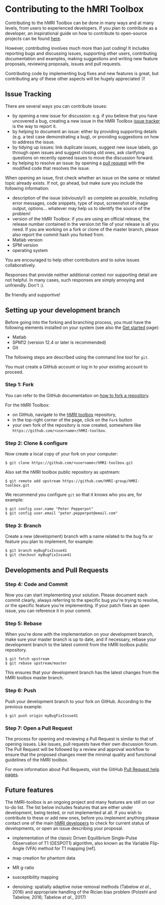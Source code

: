 # Contributing to the hMRI Toolbox

Contributing to the hMRI Toolbox can be done in many ways and at many levels,
from users to experienced developers. If you plan to contribute as a developer,
an inspirational guide on how to contribute to open-source projects can be found [here](https://opensource.guide/how-to-contribute/).

However, contributing involves much more than just coding!
It includes reporting bugs and discussing issues,
supporting other users, contributing documentation and examples,
making suggestions and writing new feature proposals,
reviewing proposals, issues and pull requests.

Contributing code by implementing bug fixes and new features is great,
but contributing any of these other aspects will be hugely appreciated :)!

## Issue Tracking

There are several ways you can contribute issues:

- by opening a new issue for discussion: e.g. if you believe that you have uncovered a bug,
  creating a new issue in the hMRI Toolbox [issue tracker][hmri-issues-page] is the way to report it.
- by helping to document an issue: either by providing supporting details
  (e.g. a test case demonstrating a bug), or providing suggestions on how to address the issue.
- by tidying up issues: link duplicate issues, suggest new issue labels, go through open issues
  and suggest closing old ones, ask clarifying questions on recently opened issues to move the discussion forward.
- by helping to resolve an issue: by opening a [pull request](#developments-and-pull-requests) 
  with the modified code that resolves the issue.

When opening an issue, first check whether an issue on the same or related topic already exists.
If not, go ahead, but make sure you include the following information:

- description of the issue (obviously!): as complete as possible, including error messages,
  code snippets, type of input, screenshot of image output, options...
  whatever may help us to identify the source of the problem!
- version of the hMRI Toolbox:
  if you are using an official release, the release number contained in the version.txt file of your release is all you need.
  If you are working on a fork or clone of the master branch, please also report the commit hash you forked from.
- Matlab version
- SPM version
- operating system

You are encouraged to help other contributors and to solve issues collaboratively.

Responses that provide neither additional context nor supporting detail are not helpful.
In many cases, such responses are simply annoying and unfriendly. Don't :).

Be friendly and supportive!

## Setting up your development branch

Before going into the forking and branching process, you must have the following
elements installed on your system (see also the [Get started](index.md) page):
- Matlab
- SPM12 (version 12.4 or later is recommended)
- Git

The following steps are described using the command line tool for `git`.

You must create a GitHub account or log in to your existing account to proceed.

### Step 1: Fork

You can refer to the GitHub documentation on [how to fork a repository](https://help.github.com/articles/fork-a-repo/).

For the hMRI Toolbox:
- on GitHub, navigate to the [hMRI toolbox]({{config.repo_url}}) repository,
- in the top-right corner of the page, click on the `Fork` button
- your own fork of the repository is now created, somewhere like `https://github.com/<username>/hMRI-toolbox`.

### Step 2: Clone & configure

Now create a local copy of your fork on your computer:

```text
$ git clone https://github.com/<username>/hMRI-toolbox.git
```

Also set the hMRI toolbox public repository as upstream:

```text
$ git remote add upstream https://github.com/hMRI-group/hMRI-toolbox.git
```

We recommend you configure `git` so that it knows who you are, for example:

```text
$ git config user.name "Peter Pepperpot"
$ git config user.email "peter.pepperpot@email.com"
```

### Step 3: Branch

Create a new (development) branch with a name related to the bug fix or feature you plan to implement, for example:

```text
$ git branch myBugFixIssue41
$ git checkout myBugFixIssue41
```

## Developments and Pull Requests

### Step 4: Code and Commit

Now you can start implementing your solution.
Please document each commit clearly, always referring to the specific bug you're trying to resolve,
or the specific feature you're implementing. If your patch fixes an open issue,
you can reference it in your commit.

### Step 5: Rebase

When you're done with the implementation on your development branch, make sure your master branch is up to date,
and if necessary, rebase your development branch to the latest commit from the hMRI toolbox public repository.

```text
$ git fetch upstream
$ git rebase upstream/master
```
This ensures that your development branch has the latest changes from the hMRI toolbox master branch.

### Step 6: Push

Push your development branch to your fork on GitHub.
According to the previous example:

```text
$ git push origin myBugFixIssue41
```

### Step 7: Open a Pull Request
The process for opening and reviewing a Pull Request is similar to that of opening issues.
Like issues, pull requests have their own discussion forum.
The Pull Request will be followed by a review and approval workflow to ensure that the proposed changes meet
the minimal quality and functional guidelines of the hMRI toolbox.

For more information about Pull Requests, visit the GitHub [Pull Request help pages](https://help.github.com/articles/about-pull-requests/).

## Future features

The hMRI-toolbox is an ongoing project and many features are still on our to-do list.
The list below includes features that are either under development, being tested, or not implemented at all.
If you wish to contribute to these or add new ones, before you implement anything please
contact one of the main [hMRI developers](https://github.com/hMRI-group/hMRI-toolbox#developers-of-the-hmri-toolbox)
to check for current status of developments, or open an issue describing your proposal.

- implementation of the classic Driven Equilibrium Single-Pulse
  Observation of T1 (DESPOT1) algorithm, also known as the
  Variable Flip-Angle (VFA) method for T1 mapping [ref].

- map creation for phantom data

- MR g-ratio

- susceptibility mapping

- denoising: spatially adaptive noise removal methods (Tabelow *et al.*, 2016)
  and appropriate handling of the Rician bias problem (Polzehl and Tabelow, 2016;
  Tabelow *et al.*, 2017)


[mailing-list-home]: https://www.jiscmail.ac.uk/cgi-bin/webadmin?A0=HMRI-TOOLBOX
[version-txt]: {{config.repo_url}}/blob/master/version.txt
[changelog-md]: {{config.repo_url}}/blob/master/CHANGELOG.md
[hmri-issues-page]: {{config.repo_url}}/issues
